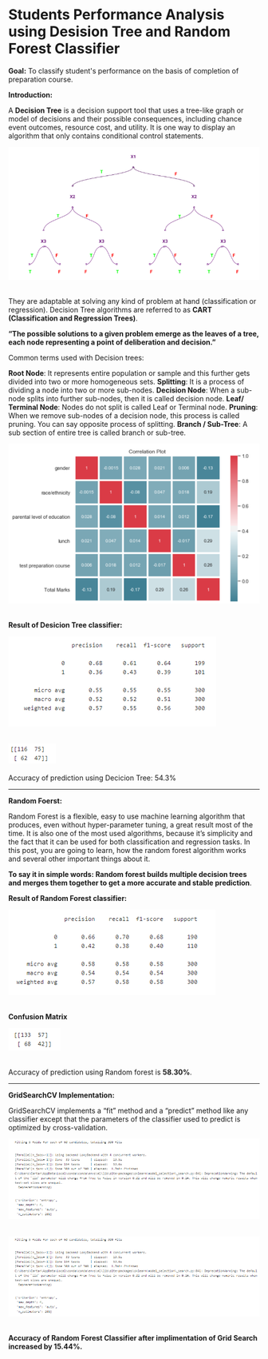# Students Performance Analysis using Desision Tree and Random Forest Classifier

__Goal:__ To classify student's performance on the basis of completion of preparation course.

__Introduction:__

A __Decision Tree__ is a decision support tool that uses a tree-like graph or model of decisions and their possible consequences, including chance event outcomes, resource cost, and utility. It is one way to display an algorithm that only contains conditional control statements.

![image.jpg](images/XOR3df51ae5.png)<br><br>

They are adaptable at solving any kind of problem at hand (classification or regression). Decision Tree algorithms are referred to as __CART (Classification and Regression Trees)__.

__“The possible solutions to a given problem emerge as the leaves of a tree, each node representing a point of deliberation and decision.”__

Common terms used with Decision trees:

__Root Node__: It represents entire population or sample and this further gets divided into two or more homogeneous sets.
__Splitting__: It is a process of dividing a node into two or more sub-nodes.
__Decision Node__: When a sub-node splits into further sub-nodes, then it is called decision node.
__Leaf/ Terminal Node__: Nodes do not split is called Leaf or Terminal node.
__Pruning__: When we remove sub-nodes of a decision node, this process is called pruning. You can say opposite process of splitting.
__Branch / Sub-Tree__: A sub section of entire tree is called branch or sub-tree.

![image.jpg](images/Capture.PNG)<br><br>


__Result of Desicion Tree classifier:__

![image.jpg](images/Capture1.PNG)<br><br>

![image.jpg](images/Capture2.PNG)<br><br>
Accuracy of prediction using Decicion Tree: 54.3%

___

__Random Foerst:__

Random Forest is a flexible, easy to use machine learning algorithm that produces, even without hyper-parameter tuning, a great result most of the time. It is also one of the most used algorithms, because it’s simplicity and the fact that it can be used for both classification and regression tasks. In this post, you are going to learn, how the random forest algorithm works and several other important things about it.

__To say it in simple words: Random forest builds multiple decision trees and merges them together to get a more accurate and stable prediction__.

__Result of Random Forest classifier:__

![image.jpg](images/Capture3.PNG)<br><br>

__Confusion Matrix__

![image.jpg](images/Capture4.PNG)<br><br>

Accuracy of prediction using Random forest is __58.30%__.

___

__GridSearchCV Implementation:__

GridSearchCV implements a “fit” method and a “predict” method like any classifier except that the parameters of the classifier used to predict is optimized by cross-validation.

![image.jpg](images/Capture5.PNG)<br><br>

![image.jpg](images/Capture5.PNG)<br><br>

__Accuracy of Random Forest Classifier after implimentation of Grid Search increased by 15.44%.__
